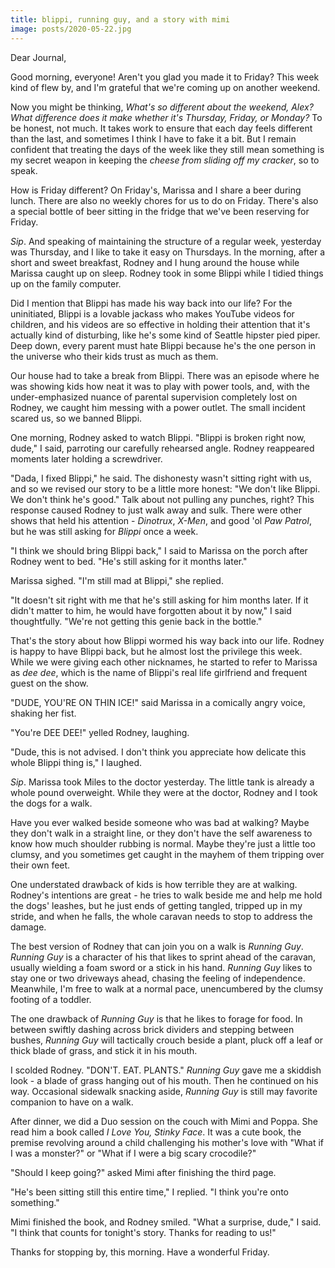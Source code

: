 ```yaml
---
title: blippi, running guy, and a story with mimi
image: posts/2020-05-22.jpg
---
```


Dear Journal,

Good morning, everyone!  Aren't you glad you made it to Friday?  This
week kind of flew by, and I'm grateful that we're coming up on another
weekend.

Now you might be thinking, _What's so different about the weekend,
Alex?_ _What difference does it make whether it's Thursday, Friday, or
Monday?_ To be honest, not much.  It takes work to ensure that each
day feels different than the last, and sometimes I think I have to
fake it a bit.  But I remain confident that treating the days of the
week like they still mean something is my secret weapon in keeping the
_cheese from sliding off my cracker_, so to speak.

How is Friday different?  On Friday's, Marissa and I share a beer
during lunch.  There are also no weekly chores for us to do on Friday.
There's also a special bottle of beer sitting in the fridge that we've
been reserving for Friday.

_Sip_.  And speaking of maintaining the structure of a regular week,
yesterday was Thursday, and I like to take it easy on Thursdays.  In
the morning, after a short and sweet breakfast, Rodney and I hung
around the house while Marissa caught up on sleep.  Rodney took in
some Blippi while I tidied things up on the family computer.

Did I mention that Blippi has made his way back into our life?  For
the uninitiated, Blippi is a lovable jackass who makes YouTube videos
for children, and his videos are so effective in holding their
attention that it's actually kind of disturbing, like he's some kind
of Seattle hipster pied piper.  Deep down, every parent must hate
Blippi because he's the one person in the universe who their kids
trust as much as them.

Our house had to take a break from Blippi.  There was an episode where
he was showing kids how neat it was to play with power tools, and,
with the under-emphasized nuance of parental supervision completely
lost on Rodney, we caught him messing with a power outlet.  The small
incident scared us, so we banned Blippi.

One morning, Rodney asked to watch Blippi.  "Blippi is broken right
now, dude," I said, parroting our carefully rehearsed angle.  Rodney
reappeared moments later holding a screwdriver.

"Dada, I fixed Blippi," he said.  The dishonesty wasn't sitting right
with us, and so we revised our story to be a little more honest: "We
don't like Blippi.  We don't think he's good."  Talk about not pulling
any punches, right?  This response caused Rodney to just walk away and
sulk.  There were other shows that held his attention - _Dinotrux_,
_X-Men_, and good 'ol _Paw Patrol_, but he was still asking for
_Blippi_ once a week.

"I think we should bring Blippi back," I said to Marissa on the porch
after Rodney went to bed.  "He's still asking for it months later."

Marissa sighed.  "I'm still mad at Blippi," she replied.

"It doesn't sit right with me that he's still asking for him months
later.  If it didn't matter to him, he would have forgotten about it
by now," I said thoughtfully.  "We're not getting this genie back in
the bottle."

That's the story about how Blippi wormed his way back into our life.
Rodney is happy to have Blippi back, but he almost lost the privilege
this week.  While we were giving each other nicknames, he started to
refer to Marissa as _dee dee_, which is the name of Blippi's real life
girlfriend and frequent guest on the show.

"DUDE, YOU'RE ON THIN ICE!" said Marissa in a comically angry voice,
shaking her fist.

"You're DEE DEE!" yelled Rodney, laughing.

"Dude, this is not advised.  I don't think you appreciate how delicate
this whole Blippi thing is," I laughed.

_Sip_.  Marissa took Miles to the doctor yesterday.  The little tank
is already a whole pound overweight.  While they were at the doctor,
Rodney and I took the dogs for a walk.

Have you ever walked beside someone who was bad at walking?  Maybe
they don't walk in a straight line, or they don't have the self
awareness to know how much shoulder rubbing is normal.  Maybe they're
just a little too clumsy, and you sometimes get caught in the mayhem
of them tripping over their own feet.

One understated drawback of kids is how terrible they are at walking.
Rodney's intentions are great - he tries to walk beside me and help me
hold the dogs' leashes, but he just ends of getting tangled, tripped
up in my stride, and when he falls, the whole caravan needs to stop to
address the damage.

The best version of Rodney that can join you on a walk is _Running
Guy_.  _Running Guy_ is a character of his that likes to sprint ahead
of the caravan, usually wielding a foam sword or a stick in his hand.
_Running Guy_ likes to stay one or two driveways ahead, chasing the
feeling of independence.  Meanwhile, I'm free to walk at a normal
pace, unencumbered by the clumsy footing of a toddler.

The one drawback of _Running Guy_ is that he likes to forage for food.
In between swiftly dashing across brick dividers and stepping between
bushes, _Running Guy_ will tactically crouch beside a plant, pluck off
a leaf or thick blade of grass, and stick it in his mouth.

I scolded Rodney.  "DON'T.  EAT.  PLANTS."  _Running Guy_ gave me a
skiddish look - a blade of grass hanging out of his mouth.  Then he
continued on his way.  Occasional sidewalk snacking aside, _Running
Guy_ is still may favorite companion to have on a walk.

After dinner, we did a Duo session on the couch with Mimi and Poppa.
She read him a book called _I Love You, Stinky Face_.  It was a cute
book, the premise revolving around a child challenging his mother's
love with "What if I was a monster?" or "What if I were a big scary
crocodile?"

"Should I keep going?" asked Mimi after finishing the third page.

"He's been sitting still this entire time," I replied.  "I think
you're onto something."

Mimi finished the book, and Rodney smiled.  "What a surprise, dude," I
said.  "I think that counts for tonight's story.  Thanks for reading
to us!"

Thanks for stopping by, this morning.  Have a wonderful Friday.
